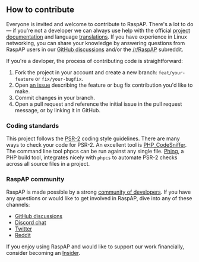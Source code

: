 ## How to contribute
Everyone is invited and welcome to contribute to RaspAP. There's a lot to do — if you're not a developer we can always use help with the official [project documentation](https://docs.raspap.com) and language [translations](https://crowdin.com/project/raspap). If you have experience in Linux networking, you can share your knowledge by answering questions from RaspAP users in our [GitHub discussions](https://github.com/RaspAP/raspap-webgui/discussions) and/or the [/r/RaspAP](https://reddit.com/r/RaspAP) subreddit.

If you're a devloper, the process of contributing code is straightforward:

1. Fork the project in your account and create a new branch: `feat/your-feature` or `fix/your-bugfix`.
2. Open [an issue](https://github.com/RaspAP/raspap-webgui/issues) describing the feature or bug fix contribution you'd like to make.
3. Commit changes in your branch.
4. Open a pull request and reference the initial issue in the pull request message, or by linking it in GitHub.

### Coding standards
This project follows the [PSR-2](http://www.php-fig.org/psr/psr-2/) coding style guidelines. There are many ways to check your code for PSR-2. An excellent tool is [PHP_CodeSniffer](https://github.com/squizlabs/PHP_CodeSniffer). The command line tool phpcs can be run against any single file. [Phing](https://www.phing.info/), a PHP build tool, integrates nicely with `phpcs` to automate PSR-2 checks across all source files in a project.

### RaspAP community
RaspAP is made possible by a strong [community of developers](https://github.com/RaspAP/raspap-webgui/graphs/contributors). If you have any questions or would like to get involved in RaspAP, dive into any of these channels:

* [GitHub discussions](https://github.com/RaspAP/raspap-webgui/discussions)
* [Discord chat](https://discord.gg/rth5Yzzm)
* [Twitter](https://twitter.com/rasp_ap)
* [Reddit](https://www.reddit.com/r/RaspAP/)

If you enjoy using RaspAP and would like to support our work financially, consider becoming an [Insider](https://github.com/sponsors/RaspAP).
